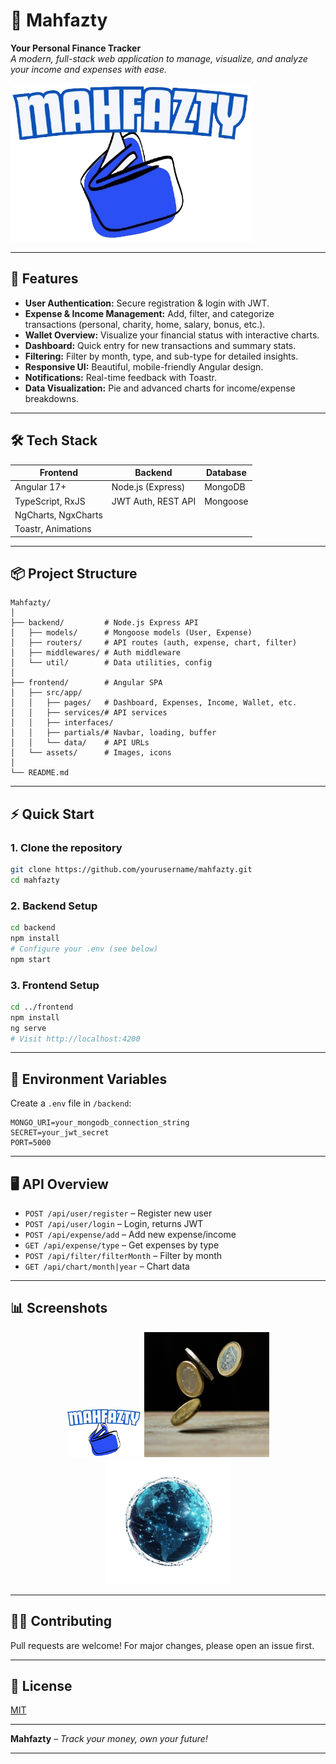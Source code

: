 # 💸 Mahfazty

**Your Personal Finance Tracker**  
_A modern, full-stack web application to manage, visualize, and analyze your income and expenses with ease._

![Mahfazty Logo](frontend/src/assets/mahfazty.png)

---

## 🚀 Features

- **User Authentication:** Secure registration & login with JWT.
- **Expense & Income Management:** Add, filter, and categorize transactions (personal, charity, home, salary, bonus, etc.).
- **Wallet Overview:** Visualize your financial status with interactive charts.
- **Dashboard:** Quick entry for new transactions and summary stats.
- **Filtering:** Filter by month, type, and sub-type for detailed insights.
- **Responsive UI:** Beautiful, mobile-friendly Angular design.
- **Notifications:** Real-time feedback with Toastr.
- **Data Visualization:** Pie and advanced charts for income/expense breakdowns.

---

## 🛠️ Tech Stack

| Frontend                | Backend                | Database   |
|-------------------------|------------------------|------------|
| Angular 17+             | Node.js (Express)      | MongoDB    |
| TypeScript, RxJS        | JWT Auth, REST API     | Mongoose   |
| NgCharts, NgxCharts     |                        |            |
| Toastr, Animations      |                        |            |

---

## 📦 Project Structure

```
Mahfazty/
│
├── backend/         # Node.js Express API
│   ├── models/      # Mongoose models (User, Expense)
│   ├── routers/     # API routes (auth, expense, chart, filter)
│   ├── middlewares/ # Auth middleware
│   └── util/        # Data utilities, config
│
├── frontend/        # Angular SPA
│   ├── src/app/
│   │   ├── pages/   # Dashboard, Expenses, Income, Wallet, etc.
│   │   ├── services/# API services
│   │   ├── interfaces/
│   │   ├── partials/# Navbar, loading, buffer
│   │   └── data/    # API URLs
│   └── assets/      # Images, icons
│
└── README.md
```

---

## ⚡ Quick Start

### 1. Clone the repository

```bash
git clone https://github.com/yourusername/mahfazty.git
cd mahfazty
```

### 2. Backend Setup

```bash
cd backend
npm install
# Configure your .env (see below)
npm start
```

### 3. Frontend Setup

```bash
cd ../frontend
npm install
ng serve
# Visit http://localhost:4200
```

---

## 🔐 Environment Variables

Create a `.env` file in `/backend`:

```
MONGO_URI=your_mongodb_connection_string
SECRET=your_jwt_secret
PORT=5000
```

---

## 🖥️ API Overview

- `POST /api/user/register` – Register new user
- `POST /api/user/login` – Login, returns JWT
- `POST /api/expense/add` – Add new expense/income
- `GET /api/expense/type` – Get expenses by type
- `POST /api/filter/filterMonth` – Filter by month
- `GET /api/chart/month|year` – Chart data

---

## 📊 Screenshots

<p align="center">
  <img src="frontend/src/assets/mahfazty.png" width="120" />
  <img src="frontend/src/assets/money.jpg" width="200" />
  <img src="frontend/src/assets/world.png" width="200" />
</p>

---

## 🧑‍💻 Contributing

Pull requests are welcome! For major changes, please open an issue first.

---

## 📄 License

[MIT](LICENSE)

---

**Mahfazty** – _Track your money, own your future!_

---
